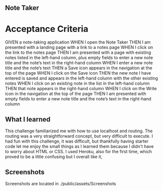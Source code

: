 ## Note Taker 

# Acceptance Criteria 
GIVEN a note-taking application
WHEN I open the Note Taker
THEN I am presented with a landing page with a link to a notes page
WHEN I click on the link to the notes page
THEN I am presented with a page with existing notes listed in the left-hand column, plus empty fields to enter a new note title and the note’s text in the right-hand column
WHEN I enter a new note title and the note’s text
THEN a Save icon appears in the navigation at the top of the page
WHEN I click on the Save icon
THEN the new note I have entered is saved and appears in the left-hand column with the other existing notes
WHEN I click on an existing note in the list in the left-hand column
THEN that note appears in the right-hand column
WHEN I click on the Write icon in the navigation at the top of the page
THEN I am presented with empty fields to enter a new note title and the note’s text in the right-hand column

## What I learned
This challenge familiarized me with how to use localhost and routing. The routing was a very straightforward concept, but very difficult to execute. I had fun with this challenge, it was difficult, but thankfully having starter code let me enjoy the small things as I learned them because I didn't have to worry about HTML or CSS. I used Heroku, also for the first time, which proved to be a little confusing but I overall like it, 

## Screenshots
Screenshots are located in ./public/assets/Screenshots